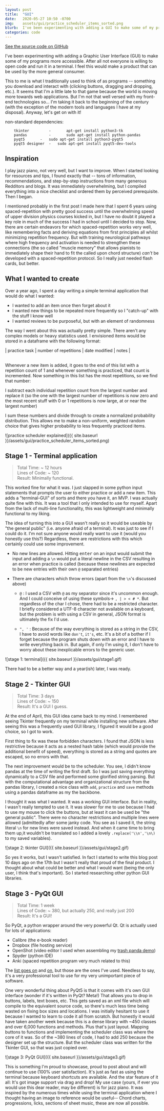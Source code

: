 ```yaml
---
layout: post
title:  "GUI"
date:   2020-05-27 10:50 -0700
img:	assets/gui/practice_scheduler_items_sorted.png
blurb:  I've been experimenting with adding a GUI to make some of my programs more accessible. After all not everyone is willing to open code and run it in a terminal. I feel this would make a product that can be used by the more general consumer
categories: code
---
```


[See the source code on GitHub](https://github.com/Tclack88/practice-scheduler)

I've been experimenting with adding a Graphic User Interface (GUI) to make some of my programs more accessible. After all not everyone is willing to open code and run it in a terminal. I feel this would make a product that can be used by the more general consumer. 

This to me is what I traditionally used to think of as programs --  something you download and interact with (clicking buttons, dragging and dropping, etc.). It seems that I'm a little late to that game because the world is moving more towards web applications. But I'm not that well versed with my front-end technologies so... I'm taking it back to the beginning of the century (with the exception of the modern tools and languages I have at my disposal). Anyway, let's get on with it!


non-standard dependencies:

		tkinter         -       apt-get install python3-tk
		pandas          -       sudo apt-get install python-pandas
		pyqt5		-	sudo apt-get install python3-pyqt5
		pyqt5 designer	-	sudo apt-get install pyqt5-dev-tools


## Inspiration

I play jazz piano, not very well, but I want to improve. When I started looking for resources and tips, I found exactly that -- tons of information, recommendations, and step-by-step instructions from many generous Redditors and blogs. It was immediately overwhelming, but I compiled everything into a nice checklist and ordered them by perceived prerequisite. Then I began.

I mentioned probably in the first post I made here that I spent 6 years using spaced-repetition with pretty good success until the overwhelming speed of upper division physics courses kicked in, but I have no doubt it played a key role in much of the success I had in school until I decided to stop. Now, there are certain endeavors for which spaced-repetition works very well, like remembering facts and deriving equations from first principles all whilst minimizing repetition frequency. But with training neurological pathways where high frequency and activation is needed to strengthen these connections (the so called "muscle memory" that allows pianists to immediately shape their hand to fit the called upon chord structure) _can't_ be developed with a spaced-repetition protocol. So I really just needed flash cards, but better.

## What I wanted to create

Over a year ago, I spent a day writing a simple terminal application that would do what I wanted:
- I wanted to add an item once then forget about it
- I wanted new things to be repeated more frequently so I "catch-up" with the stuff I know well
- I wanted reviews to be purposeful, but with an element of randomness

The way I went about this was actually pretty simple. There aren't any complex models or heavy statistics used. I envisioned items would be stored in a dataframe with the following format:

| practice task | number of repetitions | date modified | notes |

<br>
Whenever a new item is added, it goes to the end of this list with a repetition count of 1 and whenever something is practiced, that count is incremented. Now something in this list has the most repetitions, so we find that number:

I subtract each individual repetition count from the largest number and replace it (so the one with the largest number of repetitions is now zero and the most recent stuff with 0 or 1 repetitions is now large, at or near the largest number)

I sum these numbers and divide through to create a normalized probability distribution. This allows me to make a non-uniform, weighted random choice that gives higher probability to less frequently practiced items.

![practice scheduler explained]({{ site.baseurl }}/assets/gui/practice_scheduler_items_sorted.png)


## Stage 1 - Terminal application
> Total Time: ~ 12 hours<br>
> Lines of Code: ~ 120<br>
> Result: Minimally functional. 

This worked fine for what it was. I just slapped in some python input statements that prompts the user to either practice or add a new item. This adds a "terminal-GUI" of sorts and there you have it, an MVP. I was actually quite fine with this. It was a tool that I only intended to use for myself. Apart from the lack of multi-line functionality, this was lightweight and minimally functional to my liking.

The idea of turning this into a GUI wasn't really so it would be useable by "the general public" (i.e. anyone afraid of a terminal). It was just to see if I could do it. I'm not sure anyone would really want to use it (would you honestly use this?) Regardless, there are restrictions with this which certainly could use some improvement.

- No new lines are allowed. Hitting <kbd>enter</kbd> on an input would submit the input and adding a `\n` would put a literal newline in the CSV resulting in an error when practice is called (because these newlines are expected to be new entries with their own `@` separated entries)

- There are characters which throw errors (apart from the `\n`'s discussed above)

	- `@` : I used a CSV with `@` as my separator since it's uncommon enough. And I could conceive of using these symbols-> `, | > < # *`. But regardless of the char I chose, there had to be a restricted character. I briefly considered a UTF-8 character not available on a keyboard, but the problem is with using a CSV in general, JSON format is ultimately the fix I'd use.

	- `", '` : Because of the way everything is stored as a string in the CSV, I have to avoid words like `don't`, `it's`, etc. It's a bit of a bother if I forget because the program shuts down with an error and I have to write everything back in. But again, if only I'm using it, I don't have to worry about these inexplicable errors to the generic user.

![stage 1: terminal]({{ site.baseurl }}/assets/gui/stage1.gif)

There had to be a better way and a year(ish) later, I was ready.

## Stage 2 - Tkinter GUI
> Total Time: 3 days<br>
> Lines of Code: ~ 150<br>
> Result: It's a GUI I guess. 

At the end of April, this GUI idea came back to my mind. I remembered seeing Tkinter frequently on my terminal while installing new software. After seeing this was a frequently used GUI library, I figured it would be a good choice, so I got to work.

First thing to fix was these forbidden characters. I found that JSON is less restrictive because it acts as a nested hash table (which would provide the additional benefit of speed), everything is stored as a string and quotes are escaped, so no errors with that.

The next improvement would be to the scheduler. You see, I didn't know pandas at the time of writing the first draft. So I was just saving everything dynamically to a CSV file and performed some glorified string parsing. But with the computational advantage and organizational structure from the pandas library, I created a nice class with `add`, `practice` and `save` methods using a pandas dataframe as my the backbone.

 I thought it was what I wanted. It was a working GUI interface. But in reality, I wasn't really tempted to use it. It was slower for me to use because I had to use my mouse to click the buttons, but at least it can be used be "the general public". There were no character restrictions and multiple lines were allowed (admittedly after some janky code. You see as I saved it, the string literal `\n` for new lines were saved instead. And when it came time to bring them up,it wouldn't be translated so I added a lovely `.replace('\\n','\n\)` to my saved variables).

![stage 2: tkinter GUI]({{ site.baseurl }}/assets/gui/stage2.gif)

So yes it works, but I wasn't satisfied. In fact I started to write this blog post 10 days ago on the 17th but I wasn't really that proud of the final product. I thought about what could be better and what I would want (being the only user, I think that's important). So I started researching other python GUI libraries.

## Stage 3 - PyQt GUI
> Total Time: 1 week<br>
> Lines of Code: ~ 380, but actually 250, and really just 200<br>
> Result: It's a GUI! 

So PyQt, a python wrapper around the very powerful Qt. Qt is actually used for lots of applications: 
- Calibre (the e-book reader)
- Dropbox (file hosting service)
- OpenShot (video editor I used when assembling my [trash panda demo](https://www.youtube.com/watch?v=YbEzwob7PLw))
- Spyder (python IDE)
- Anki (spaced repetition program very much related to this)

The [list goes on](https://en.wikipedia.org/wiki/PyQt#Notable_applications_that_use_PyQt) and [on](https://en.wikipedia.org/wiki/Category:Software_that_uses_Qt), but those are the ones I've used. Needless to say, it's a very professional tool to use for my very unimportant piece of software.

One very wonderful thing about PyQt5 is that it comes with it's own GUI interface (wonder if it's written in PyQt? Meta!) That allows you to drop in buttons, labels, text boxes, etc. This gets saved as an xml file which will compile to the equivalent source code, so there's much less time being wasted on fixing box sizes and locations. I was initially hesitant to use it because I wanted to learn to code it all from scratch. But honestly it would have taken another week because this is a dense library with ~450 classes and over 6,000 functions and methods. Plus that's just layout. Mapping buttons to functions and implementing the scheduler class was where the core of it was. So of the ~380 lines of code, I had to add 250 because the designer set up the structure. But the scheduler class was written for the Tkinter GUI, so that was just copied over.


![stage 3: PyQt  GUI]({{ site.baseurl }}/assets/gui/stage3.gif)

This is something I'm  proud to showcase, proud to post about and will continue to use (100% user satisfaction). It's just as fast as using the terminal because keyboard shortcuts are available. And the star feature of it all: It's got image support via drag and drop! My use case (yours, if ever you would use this dear reader, may be different) is for jazz piano. It was inspired by the numerous times while using the terminal application where I thought having an image to reference would be useful-- Chord charts, progressions, licks, sections of sheet music, these are now all possible.
